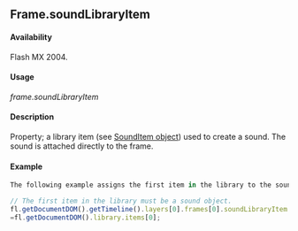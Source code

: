 ## Frame.soundLibraryItem

#### Availability

Flash MX 2004.

#### Usage

*frame.soundLibraryItem*

#### Description

Property; a library item (see [SoundItem object](../SoundItem_object/soundItem_summary.md)) used to create a sound. The sound is attached directly to the frame.

#### Example

```javascript
The following example assigns the first item in the library to the soundLibraryItem property of the first frame:

// The first item in the library must be a sound object. 
fl.getDocumentDOM().getTimeline().layers[0].frames[0].soundLibraryItem
=fl.getDocumentDOM().library.items[0];

```